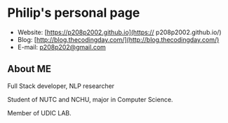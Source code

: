 # Philip's personal page
- Website: [https://p208p2002.github.io](https://
p208p2002.github.io/)
- Blog: [http://blog.thecodingday.com/](http://blog.thecodingday.com/)
- E-mail: p208p202@gmail.com
## About ME
Full Stack developer, NLP researcher

Student of NUTC and NCHU, major in Computer Science.

Member of UDIC LAB.